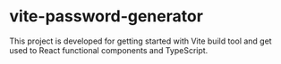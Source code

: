 # vite-password-generator
This project is developed for getting started with Vite build tool and get used to React functional components and TypeScript.
